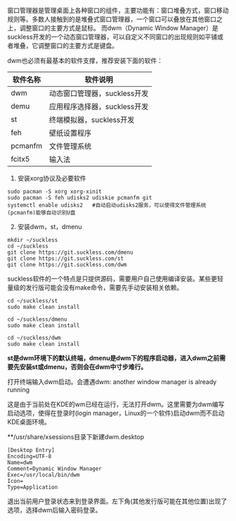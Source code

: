 窗口管理器是管理桌面上各种窗口的组件，主要功能有：窗口堆叠方式，窗口移动规则等。多数人接触到的是堆叠式窗口管理器，一个窗口可以叠放在其他窗口之上，调整窗口的主要方式是鼠标。
而dwm（Dynamic Window Manager）是suckless开发的一个动态窗口管理器，可以自定义不同窗口的出现规则如平铺或者堆叠，它调整窗口的主要方式是键盘。  

dwm也必须有最基本的软件支撑，推荐安装下面的软件：

| 软件名称 | 软件说明 |
| --- | --- |
| dwm | 动态窗口管理器，suckless开发 |
| demu | 应用程序选择器，suckless开发 |
| st | 终端模拟器，suckless开发 |
| feh | 壁纸设置程序 |
| pcmanfm | 文件管理系统 |
| fcitx5 | 	输入法 |

1. 安装xorg协议及必要软件

```
sudo pacman -S xorg xorg-xinit 
sudo pacman -S feh udisks2 udiskie pcmanfm git
systemctl enable udisks2   #自动启动udisks2服务，可以使得文件管理系统(pcmanfm)能够自动识别U盘
```

2. 安装dwm，st，dmenu

```
mkdir ~/suckless
cd ~/suckless
git clone https://git.suckless.com/dmenu
git clone https://git.suckless.com/st
git clone https://git.suckless.com/dwm
```

suckless软件的一个特点是只提供源码，需要用户自己使用编译安装。某些更轻量级的发行版可能会没有make命令，需要先手动安装相关依赖。  

```
cd ~/suckless/st
sudo make clean install

cd ~/suckless/dmenu
sudo make clean install

cd ~/suckless/dwm
sudo make clean install
```
**st是dwm环境下的默认终端，dmenu是dwm下的程序启动器，进入dwm之前需要先安装st或dmenu，否则会在dwm中寸步难行。**

打开终端输入dwm启动。会遭遇dwm: another window manager is already running  

这是由于当前处在KDE的wm已经在运行，无法打开dwm。这里需要为dwm编写启动选项，使得在登录时(login manager，Linux的一个软件)启动dwm而不启动KDE桌面环境。

**/usr/share/xsessions目录下新建dwm.desktop

```
[Desktop Entry]
Encoding=UTF-8
Name=dwm
Comment=Dynamic Window Manager
Exec=/usr/local/bin/dwm
Icon=
Type=Application
```

退出当前用户登录状态来到登录界面。左下角(其他发行版可能在其他位置)出现了选项，选择dwm后输入密码登录。
